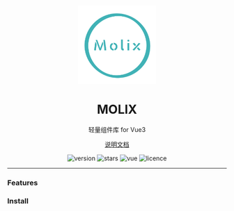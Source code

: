 <div align='center'>
	<img src="./docs/assets/Molix_logo.png" alt="LOGO" style="width:180px" />
	<h1 style='text-align:center'>MOLIX</h1>
    <div>轻量组件库 for Vue3</div>
	<p>
    <a href="https://github.com/Jomorx/Molix/blob/main/README.md">说明文档</a>
  </p>
  <p>
    <img src="https://img.shields.io/npm/v/#" alt="version">
    <img src="https://img.shields.io/github/stars/Jomorx/Molix" alt="stars">
    <img src="https://img.shields.io/badge/vue-v3.2.0%2B-%23407fbc" alt="vue">
    <img src="https://img.shields.io/npm/l/#" alt="licence">
  </p>
</div>

---

### Features

### Install

